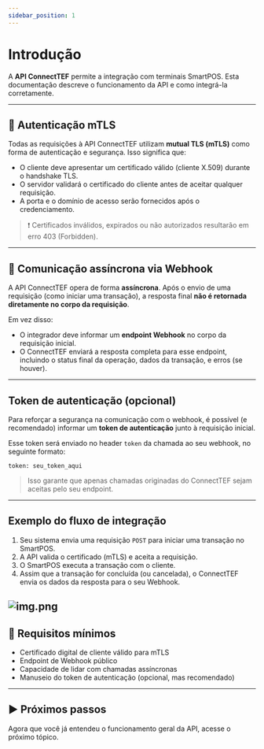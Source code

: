 ```yaml
---
sidebar_position: 1
---
```


# Introdução

A **API ConnectTEF** permite a integração com terminais SmartPOS. Esta documentação descreve o funcionamento da API e como integrá-la corretamente.

---

## 🔐 Autenticação mTLS

Todas as requisições à API ConnectTEF utilizam **mutual TLS (mTLS)** como forma de autenticação e segurança. Isso significa que:

- O cliente deve apresentar um certificado válido (cliente X.509) durante o handshake TLS.
- O servidor validará o certificado do cliente antes de aceitar qualquer requisição.
- A porta e o domínio de acesso serão fornecidos após o credenciamento.

> ❗ Certificados inválidos, expirados ou não autorizados resultarão em erro 403 (Forbidden).

---

## 🔁 Comunicação assíncrona via Webhook

A API ConnectTEF opera de forma **assíncrona**. Após o envio de uma requisição (como iniciar uma transação), a resposta final **não é retornada diretamente no corpo da requisição**.

Em vez disso:

- O integrador deve informar um **endpoint Webhook** no corpo da requisição inicial.
- O ConnectTEF enviará a resposta completa para esse endpoint, incluindo o status final da operação, dados da transação, e erros (se houver).

---

## Token de autenticação (opcional)

Para reforçar a segurança na comunicação com o webhook, é possível (e recomendado) informar um **token de autenticação** junto à requisição inicial.

Esse token será enviado no header `token` da chamada ao seu webhook, no seguinte formato:

```http
token: seu_token_aqui
````

> Isso garante que apenas chamadas originadas do ConnectTEF sejam aceitas pelo seu endpoint.

---

## Exemplo do fluxo de integração

1. Seu sistema envia uma requisição `POST` para iniciar uma transação no SmartPOS.
2. A API valida o certificado (mTLS) e aceita a requisição.
3. O SmartPOS executa a transação com o cliente.
4. Assim que a transação for concluída (ou cancelada), o ConnectTEF envia os dados da resposta para o seu Webhook.

![img.png](img.png)
---

## 🚨 Requisitos mínimos

* Certificado digital de cliente válido para mTLS
* Endpoint de Webhook público
* Capacidade de lidar com chamadas assíncronas
* Manuseio do token de autenticação (opcional, mas recomendado)

---

## ▶️ Próximos passos

Agora que você já entendeu o funcionamento geral da API, acesse o próximo tópico.
